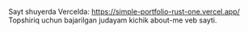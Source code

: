 Sayt shuyerda Vercelda: https://simple-portfolio-rust-one.vercel.app/
Topshiriq uchun bajarilgan judayam kichik about-me veb sayti. 
